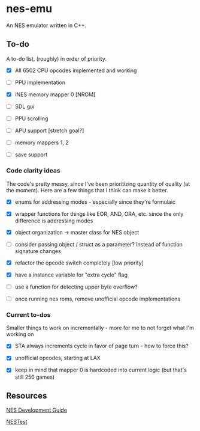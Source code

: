 # nes-emu

An NES emulator written in C++.


## To-do

A to-do list, (roughly) in order of priority.

- [x] All 6502 CPU opcodes implemented and working
- [ ] PPU implementation
- [x] iNES memory mapper 0 [NROM]
- [ ] SDL gui
- [ ] PPU scrolling
- [ ] APU support [stretch goal?]
- [ ] memory mappers 1, 2
- [ ] save support



### Code clarity ideas
The code's pretty messy, since I've been prioritizing quantity of quality (at the moment). Here are a few things that I think can make it better.
- [x] enums for addressing modes - especially since they're formulaic
- [x] wrapper functions for things like EOR, AND, ORA, etc. since the only difference is addressing modes
- [x] object organization -> master class for NES object
- [ ] consider passing object / struct as a parameter? instead of function signature changes
- [x] refactor the opcode switch completely [low priority]
- [x] have a instance variable for "extra cycle" flag
- [ ] use a function for detecting upper byte overflow?
- [ ] once running nes roms, remove unofficial opcode implementations 


### Current to-dos

Smaller things to work on incrementally - more for me to not forget what I'm working on
- [x] STA always increments cycle in favor of page turn - how to force this?
- [x] unofficial opcodes, starting at LAX
- [x] keep in mind that mapper 0 is hardcoded into current logic (but that's still 250 games)


## Resources

[NES Development Guide](http://nesdev.com/NESDoc.pdf)

[NESTest](http://www.qmtpro.com/~nes/misc/nestest.txt)
